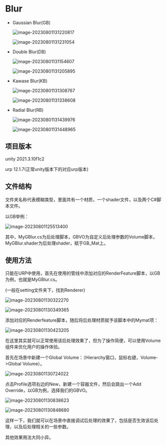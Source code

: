 # Blur 





- Gaussian Blur(GB) 

  ![image-20230801131220817](image\image-20230801131220817.png)

  ![image-20230801131231054](image\image-20230801131231054.png)

  

- Double Blur(DB)

  ![image-20230801131154607](image\image-20230801131154607.png)

  ![image-20230801131205895](image\image-20230801131205895.png)



- Kawase Blur(KB)

  ![image-20230801131308767](image\image-20230801131308767.png)

  ![image-20230801131338608](image\image-20230801131338608.png)

  

- Radial Blur(RB)

  ![image-20230801131439976](image\image-20230801131439976.png)

  ![image-20230801131448965](image\image-20230801131448965.png)

  

## 项目版本

unity 2021.3.10f1c2

urp 12.1.7(正常unity版本下的对应urp版本)



## 文件结构

文件夹名称代表模糊类型，里面共有一个材质，一个shader文件，以及两个C#脚本文件。

以GB举例：

![image-20230801125513400](image\image-20230801125513400.png)

其中，MyGBlur.cs为后处理脚本，GBVO为自定义后处理参数的Volume脚本，MyGBlur.shader为后处理shader，赋于GB_Mat上。



## 使用方法

只能在URP中使用，首先在使用的管线中添加对应的RenderFeature脚本，以GB为例，也就是MyGBlur.cs。

(一般在setting文件夹下，找到Renderer)

![image-20230801130322270](image\image-20230801130322270.png)

![image-20230801130349365](image\image-20230801130349365.png)

添加对应的Renderfeature脚本，随后将后处理材质赋予该脚本中的Mymat项：

![image-20230801130423205](image\image-20230801130423205.png)

在这里其实就可以正常使用该后处理效果了，但为了操作简便，可以使用Volume组件来优化用户的操作体验。

首先在场景中新建一个Global Volume：（Hierarchy窗口，鼠标右键，Volume->Global Volume）。

![image-20230801130724022](image\image-20230801130724022.png)

点击Profile选项右边的New，新建一个容器文件，然后会跳出一个Add Override，以GB为例，选择我们的GBVO。

![image-20230801130838623](image\image-20230801130838623.png)

![image-20230801130848680](image\image-20230801130848680.png)

这样一下，我们就可以在场景中直接调试后处理的效果了，包括是否生效该后处理，以及后处理相关的一些参数。

其他效果用法大同小异。

